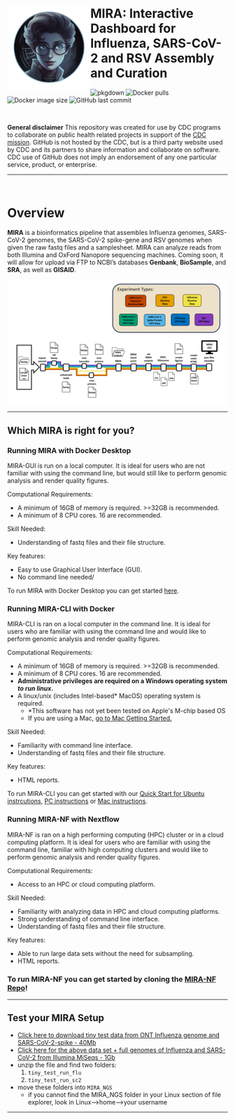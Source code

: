

# <img src="man/figures/logo.png" align="left" width="190" /> MIRA: Interactive Dashboard for Influenza, SARS-CoV-2 and RSV Assembly and Curation

![pkgdown](https://github.com/cdcgov/mira/workflows/pkgdown/badge.svg)
![Docker pulls](https://img.shields.io/docker/pulls/cdcgov/mira)
![Docker image size](https://img.shields.io/docker/image-size/cdcgov/mira) 
![GitHub last commit](https://img.shields.io/github/last-commit/cdcgov/mira)

<br>

**General disclaimer** This repository was created for use by CDC
programs to collaborate on public health related projects in support of
the [CDC mission](https://www.cdc.gov/about/divisions-offices/index.html).
GitHub is not hosted by the CDC, but is a third party website used by
CDC and its partners to share information and collaborate on software.
CDC use of GitHub does not imply an endorsement of any one particular
service, product, or enterprise.

<hr>
<br>

# Overview

**MIRA** is a bioinformatics pipeline that assembles Influenza genomes, SARS-CoV-2 genomes, the SARS-CoV-2 spike-gene and RSV genomes when given the raw fastq files and a samplesheet. MIRA can analyze reads from both Illumina and OxFord Nanopore sequencing machines. Coming soon, it
will allow for upload via FTP to NCBI’s databases
**Genbank**, **BioSample**, and **SRA**, as well as **GISAID**.

![](man/figures/MIRA_flowchart_pptx.png)

<hr>

## Which MIRA is right for you?


### Running MIRA with Docker Desktop
MIRA-GUI is run on a local computer. It is ideal for users who are not familiar with using the command line, but would still like to perform genomic analysis and render quality figures. 

Computational Requirements:

- A minimum of 16GB of memory is required. >=32GB is recommended.
- A minimum of 8 CPU cores. 16 are recommended.

Skill Needed:

- Understanding of fastq files and their file structure.

Key features:

- Easy to use Graphical User Interface (GUI).
- No command line needed/

To run MIRA with Docker Desktop you can get started [here]().

### Running MIRA-CLI with Docker
MIRA-CLI is ran on a local computer in the command line. It is ideal for users who are familiar with using the command line and would like to perform genomic analysis and render quality figures. 

Computational Requirements: 

- A minimum of 16GB of memory is required. >=32GB is recommended.
- A minimum of 8 CPU cores. 16 are recommended.
- **Administrative privileges are required on a Windows operating system _to run linux_.**
- A linux/unix (includes Intel-based* MacOS) operating system is required.
    - *This software has not yet been tested on Apple's M-chip based OS
    - If you are using a Mac, [go to Mac Getting Started.](mira-cli-mac-getting-started.htmll)

Skill Needed:

- Familiarity with command line interface.
- Understanding of fastq files and their file structure.

Key features:

- HTML reports.

To run MIRA-CLI you can get started with our [Quick Start for Ubuntu instrcutions](quick-start-ubuntu.html), [PC instructions](getting-started.html) or [Mac instructions](mira-cli-mac-getting-started.html).

### Running MIRA-NF with Nextflow
MIRA-NF is ran on a high performing computing (HPC) cluster or in a cloud computing platform. It is ideal for users who are familiar with using the command line, familiar with high computing clusters and would like to perform genomic analysis and render quality figures. 

Computational Requirements:

- Access to an HPC or cloud computing platform.

Skill Needed:

- Familiarity with analyzing data in HPC and cloud computing platforms. 
- Strong understanding of command line interface.
- Understanding of fastq files and their file structure.

Key features:

- Able to run large data sets without the need for subsampling.
- HTML reports.

### To run MIRA-NF you can get started by cloning the [MIRA-NF Repo](https://github.com/CDCgov/MIRA-NF)!

<hr>

## Test your MIRA Setup
    
- [Click here to download tiny test data from ONT Influenza genome and SARS-CoV-2-spike - 40Mb](https://centersfordiseasecontrol.sharefile.com/d-s839d7319e9b04e2baba07b4d328f02c2)
- [Click here for the above data set + full genomes of Influenza and SARS-CoV-2 from Illumina MiSeqs - 1Gb](https://centersfordiseasecontrol.sharefile.com/d-s3c52c0b25c2243078f506d60bd787c62)
- unzip the file and find two folders:
    1. `tiny_test_run_flu`
    2. `tiny_test_run_sc2`
- move these folders into `MIRA_NGS`
  - if you cannot find the MIRA_NGS folder in your Linux section of file explorer, look in Linux-->home-->your username


<hr>

